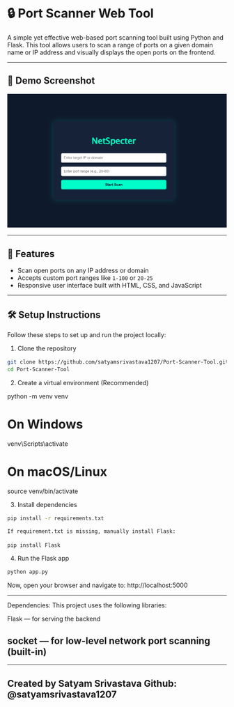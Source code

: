 # 🔒 Port Scanner Web Tool

A simple yet effective web-based port scanning tool built using Python and Flask. This tool allows users to scan a range of ports on a given domain name or IP address and visually displays the open ports on the frontend.

---

## 📸 Demo Screenshot

![Port Scanner Screenshot](Screenshot.png)

---

## 🚀 Features

- Scan open ports on any IP address or domain
- Accepts custom port ranges like `1-100` or `20-25`
- Responsive user interface built with HTML, CSS, and JavaScript

---



## 🛠️ Setup Instructions

Follow these steps to set up and run the project locally:

1. Clone the repository

```bash
git clone https://github.com/satyamsrivastava1207/Port-Scanner-Tool.git
cd Port-Scanner-Tool
```


2. Create a virtual environment (Recommended)

python -m venv venv
# On Windows
venv\Scripts\activate
# On macOS/Linux
source venv/bin/activate


3. Install dependencies 

```bash
pip install -r requirements.txt
```
    If requirement.txt is missing, manually install Flask:
    
    pip install Flask


4. Run the Flask app
```bash
python app.py
```

Now, open your browser and navigate to:
http://localhost:5000

---
Dependencies:
This project uses the following libraries:

Flask — for serving the backend

socket — for low-level network port scanning (built-in)
---

---
Created by Satyam Srivastava
Github: @satyamsrivastava1207
---
